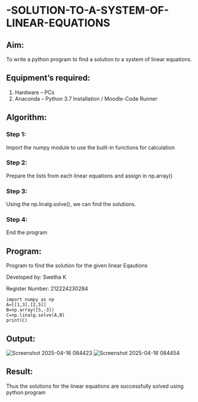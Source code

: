 # -SOLUTION-TO-A-SYSTEM-OF-LINEAR-EQUATIONS
## Aim:
To write a python program to find a solution to a system of linear equations.
## Equipment’s required:
1. 	Hardware – PCs
2. 	Anaconda – Python 3.7 Installation / Moodle-Code Runner
## Algorithm:
### Step 1: 
Import the numpy module to use the built-in functions for calculation
### Step 2: 
Prepare the lists from each linear equations and assign in np.array()
### Step 3: 
Using the np.linalg.solve(), we can find the solutions.
### Step 4: 
End the program
## Program:
Program to find the solution for the given linear Eqautions

Developed by: Swetha K

Register Number: 212224230284

```
import numpy as np
A=[[1,3],[2,5]]
B=np.array([5,-3])
C=np.linalg.solve(A,B)
print(C)

```

## Output:

![Screenshot 2025-04-16 084423](https://github.com/user-attachments/assets/3ed59ee7-600b-4225-b0b6-2d902bdac436)
![Screenshot 2025-04-16 084454](https://github.com/user-attachments/assets/64d6af8b-6588-4014-af7b-01cda3783861)


## Result: 
Thus the solutions for the linear equations are successfully solved using python program

